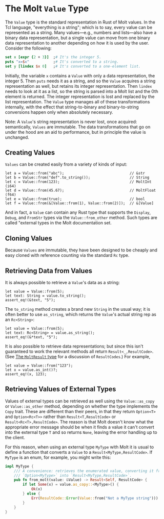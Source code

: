 # The Molt `Value` Type

The `Value` type is the standard representation in Rust of Molt values.  In the Tcl
language, "everything is a string"; which is to say, every value can be represented
as a string.  Many values—e.g., numbers and lists—also have a binary data representation,
but a single value can move from one binary data representation to another depending
on how it is used by the user.  Consider the following:

```tcl
set x [expr {2 + 3}]  ;# It's the integer 5.
puts "x=$x"           ;# It's converted to a string.
set y [lindex $x 0]   ;# It's converted to a one-element list.
```

Initially, the variable `x` contains a `Value` with only a data representation, the
integer 5.  Then `puts` needs it as a string, and so the `Value` acquires a string
representation as well, but retains its integer representation.  Then `lindex` needs
to look at it as a list, so the string is parsed into a Molt list and the 0th element
is returned.  The integer representation is lost and replaced by the list
representation. The `Value` type manages all of these transformations internally, with the effect that string-to-binary and binary-to-string conversions happen only when
absolutely necessary.

Note: A `Value`'s string representation is never lost, once acquired: semantically,
`Values` are immutable.  The data transformations that go on under the hood are an
aid to performance, but in principle the value is unchanged.

## Creating Values

`Values` can be created easily from a variety of kinds of input:

```
let a = Value::from("abc");                              // &str
let b = Value::from("def".to_string());                  // String
let c = Value::from(123);                                // MoltInt (i64)
let d = Value::from(45.67);                              // MoltFloat (f64)
let e = Value::from(true);                               // bool
let f = Value::from(&[Value::from(1), Value::from(2)]);  // &[Value]
```

And in fact, a `Value` can contain any Rust type that supports the `Display`,
`Debug`, and `FromStr` types via the `Value::from_other` method.  Such types are
called "external types in the Molt documentation set.

## Cloning Values

Because `Values` are immutable, they have been designed to be cheaply and easy cloned
with reference counting via the standard `Rc` type.

## Retrieving Data from Values

It is always possible to retrieve a `Value`'s data as a string:

```
let value = Value::from(5);
let text: String = value.to_string();
assert_eq!(&text, "5");
```

The `to_string` method creates a brand new `String` in the usual way; it is often better to use `as_string`, which returns the `Value`'s actual string rep as an `Rc<String>`:

```
let value = Value::from(5);
let text: Rc<String> = value.as_string();
assert_eq!(&*text, "5");
```

It is also possible to retrieve data representations; but since this isn't guaranteed to
work the relevant methods all return `Result<_,ResultCode>`.  (See
[The `MoltResult` type](./molt_result.md) for a discussion of `ResultCodes`.)  For
example,

```
let value = Value::from("123");
let x = value.as_int()?;
assert_eq!(x, 123);
```

## Retrieving Values of External Types

Values of external types can be retrieved as well using the `Value::as_copy` or
`Value::as_other` method, depending on whether the type implements the `Copy`
trait.  These are different than their peers, in that they return `Option<T>`
and `Option<Rc<T>>` rather than `Result<T,ResultCode>` or `Result<Rc<T>,ResultCode>`.
The reason is that Molt doesn't know what the appropriate
error message should be when it finds a value it can't convert into the external
type `T` and so returns `None`, leaving the error handling up to the client.

For this reason, when using an external type `MyType` with Molt it is usual to define a
function that converts a `Value` to a `Result<MyType,ResultCode>`.  If `MyType` is an
enum, for example, you might write this:

```rust
impl MyType {
    /// A convenience: retrieves the enumerated value, converting it from
    /// `Option<MyType>` into `Result<MyType,ResultCode>`.
    pub fn from_molt(value: &Value) -> Result<Self, ResultCode> {
        if let Some(x) = value.as_copy::<MyType>() {
            Ok(x)
        } else {
            Err(ResultCode::Error(Value::from("Not a MyType string")))
        }
    }
}
```
